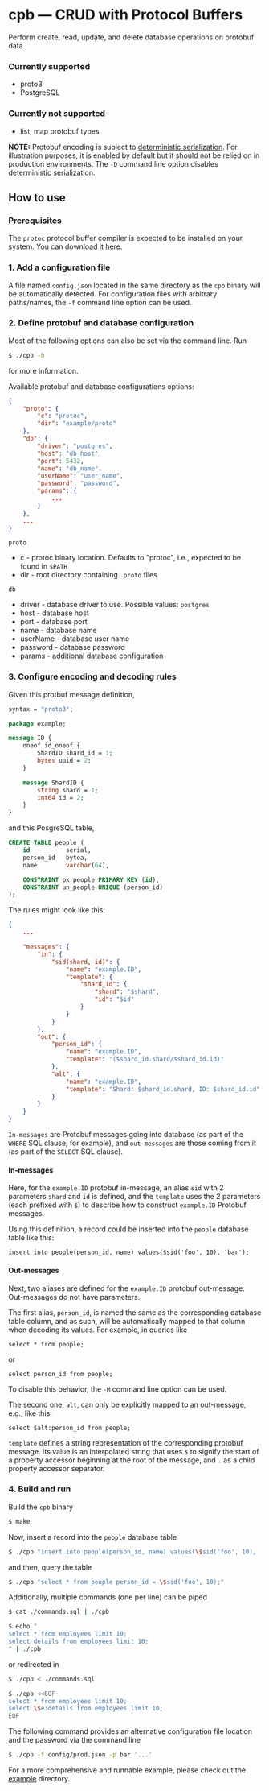 # cpb — CRUD with Protocol Buffers

Perform create, read, update, and delete database operations on protobuf data.

### Currently supported 
- proto3
- PostgreSQL

### Currently not supported
- list, map protobuf types

**NOTE:** Protobuf encoding is subject to [deterministic serialization](https://pkg.go.dev/google.golang.org/protobuf/proto#MarshalOptions). For illustration purposes, it is enabled by default but it should not be relied on in production environments. The `-D` command line option disables deterministic serialization. 

## How to use

### Prerequisites
The `protoc` protocol buffer compiler is expected to be installed on your system. You can download it [here](https://github.com/protocolbuffers/protobuf#protocol-compiler-installation).

### 1. Add a configuration file
A file named `config.json` located in the same directory as the `cpb` binary will be automatically detected. For configuration files with arbitrary paths/names, the `-f` command line option can be used.

### 2. Define protobuf and database configuration
Most of the following options can also be set via the command line. Run
```bash
$ ./cpb -h
```
for more information.

Available protobuf and database configurations options:
```json
{
    "proto": {
        "c": "protoc",
        "dir": "example/proto"
    },
    "db": {
        "driver": "postgres",
        "host": "db_host",
        "port": 5432,
        "name": "db_name",
        "userName": "user_name",
        "password": "password",
        "params": {
            ...
        }
    },
    ...
}
```

`proto`
- c - protoc binary location. Defaults to "protoc", i.e., expected to be found in `$PATH`
- dir - root directory containing `.proto` files

`db`
- driver - database driver to use. Possible values: `postgres`
- host - database host
- port - database port
- name - database name
- userName - database user name
- password - database password
- params - additional database configuration

### 3. Configure encoding and decoding rules
Given this protbuf message definition,
```protobuf
syntax = "proto3";

package example;

message ID {
    oneof id_oneof {
        ShardID shard_id = 1;
        bytes uuid = 2;
    }

    message ShardID {
        string shard = 1;
        int64 id = 2;
    }
}
```
and this PosgreSQL table,
```sql
CREATE TABLE people (
    id          serial,
    person_id   bytea,
    name        varchar(64), 

    CONSTRAINT pk_people PRIMARY KEY (id),
    CONSTRAINT un_people UNIQUE (person_id)
);
```
The rules might look like this:
```json
{
    ...

    "messages": {
        "in": {
            "sid(shard, id)": {
                "name": "example.ID",
                "template": {
                    "shard_id": {
                        "shard": "$shard",
                        "id": "$id"
                    }
                }
            }
        },
        "out": {
            "person_id": {
                "name": "example.ID",
                "template": "($shard_id.shard/$shard_id.id)"
            },
            "alt": {
                "name": "example.ID",
                "template": "Shard: $shard_id.shard, ID: $shard_id.id"
            }
        }
    }
}
```

`In-messages` are Protobuf messages going into database (as part of the `WHERE` SQL clause, for example), and `out-messages` are those coming from it (as part of the `SELECT` SQL clause).

#### In-messages
Here, for the `example.ID` protobuf in-message, an alias `sid` with 2 parameters `shard` and `id` is defined, and the `template` uses the 2 parameters (each prefixed with `$`) to describe how to construct `example.ID` Protobuf messages.

Using this definition, a record could be inserted into the `people` database table like this:
```
insert into people(person_id, name) values($sid('foo', 10), 'bar');
```

#### Out-messages
Next, two aliases are defined for the `example.ID` protobuf out-message. Out-messages do not have parameters.

The first alias, `person_id`, is named the same as the corresponding database table column, and as such, will be automatically mapped to that column when decoding its values. For example, in queries like
```
select * from people;
```
or
```
select person_id from people;
```
To disable this behavior, the `-M` command line option can be used.

The second one, `alt`, can only be explicitly mapped to an out-message, e.g., like this:
```
select $alt:person_id from people;
```

`template` defines a string representation of the corresponding protobuf message. Its value is an interpolated string that uses `$` to signify the start of a property accessor beginning at the root of the message, and `.` as a child property accessor separator.

### 4. Build and run
Build the `cpb` binary
```bash
$ make
```

Now, insert a record into the `people` database table
```bash
$ ./cpb "insert into people(person_id, name) values(\$sid('foo', 10), 'bar');"
```

and then, query the table
```bash
$ ./cpb "select * from people person_id = \$sid('foo', 10);"
```

Additionally, multiple commands (one per line) can be piped
```bash
$ cat ./commands.sql | ./cpb

$ echo "
select * from employees limit 10;
select details from employees limit 10;
" | ./cpb 
```
or redirected in
```bash
$ ./cpb < ./commands.sql

$ ./cpb <<EOF
select * from employees limit 10;
select \$e:details from employees limit 10;
EOF
```

The following command provides an alternative configuration file location and the password via the command line
```bash
$ ./cpb -f config/prod.json -p bar '...'
```

For a more comprehensive and runnable example, please check out the [example](example) directory.